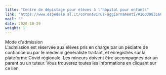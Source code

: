 ```yaml
---
title: "Centre de dépistage pour élèves à l'hôpital pour enfants"
link: "https://www.ospedale.al.it/coronavirus-aggiornamenti/#1603983160431-d9a7bee0-ff20"
mail: ""
date: 2020-10-29
weight: 1
---
```


Mode d'admission  
L'admission est réservée aux élèves pris en charge par un pédiatre de confiance ou par le médecin généraliste traitant, et enregistrés sur la plateforme Covid régionale. 
Les mineurs doivent être accompagnés par un parent ou un tuteur. 
Vous trouverez toutes les informations en cliquant sur ce lien

